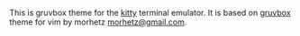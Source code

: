 This is gruvbox theme for the [kitty](https://sw.kovidgoyal.net/kitty/) terminal emulator.
It is based on [gruvbox](https://github.com/morhetz/gruvbox) theme for vim by morhetz <morhetz@gmail.com>.
